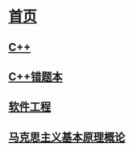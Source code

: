 # [首页](README.md)

## [C++](C++.md)
## [C++错题本](C++错题本.md)
## [软件工程](软件工程.md)
## [马克思主义基本原理概论](马克思主义基本原理概论.md)

[//]: # (## [各种框架]&#40;Frame.md&#41;)
[//]: # (## [SSM]&#40;SSM.md&#41;)
[//]: # (## [Tool]&#40;Tool.md&#41;)
[//]: # (## [Web]&#40;Web.md&#41;)
